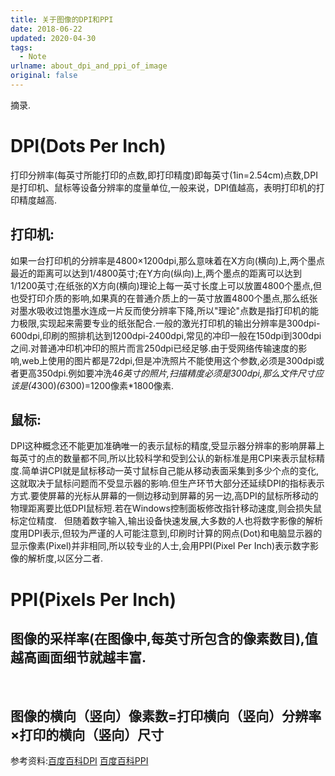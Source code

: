 ```yaml
---
title: 关于图像的DPI和PPI
date: 2018-06-22
updated: 2020-04-30
tags:
  - Note
urlname: about_dpi_and_ppi_of_image
original: false
---
```

摘录. 
<!--more-->
# DPI(Dots Per Inch)
打印分辨率(每英寸所能打印的点数,即打印精度)即每英寸(1in=2.54cm)点数,DPI是打印机、鼠标等设备分辨率的度量单位,一般来说，DPI值越高，表明打印机的打印精度越高.
## 打印机:
如果一台打印机的分辨率是4800×1200dpi,那么意味着在X方向(横向)上,两个墨点最近的距离可以达到1/4800英寸;在Y方向(纵向)上,两个墨点的距离可以达到1/1200英寸;在纸张的X方向(横向)理论上每一英寸长度上可以放置4800个墨点,但也受打印介质的影响,如果真的在普通介质上的一英寸放置4800个墨点,那么纸张对墨水吸收过饱墨水连成一片反而使分辨率下降,所以"理论"点数是指打印机的能力极限,实现起来需要专业的纸张配合.一般的激光打印机的输出分辨率是300dpi-600dpi,印刷的照排机达到1200dpi-2400dpi,常见的冲印一般在150dpi到300dpi之间.对普通冲印机冲印的照片而言250dpi已经足够.由于受网络传输速度的影响,web上使用的图片都是72dpi,但是冲洗照片不能使用这个参数,必须是300dpi或者更高350dpi.例如要冲洗4*6英寸的照片,扫描精度必须是300dpi,那么文件尺寸应该是(4*300)*(6*300)=1200像素*1800像素.
## 鼠标:
DPI这种概念还不能更加准确唯一的表示鼠标的精度,受显示器分辨率的影响屏幕上每英寸的点的数量都不同,所以比较科学和受到公认的新标准是用CPI来表示鼠标精度.简单讲CPI就是鼠标移动一英寸鼠标自己能从移动表面采集到多少个点的变化,这就取决于鼠标问题而不受显示器的影响.但生产环节大部分还延续DPI的指标表示方式.要使屏幕的光标从屏幕的一侧边移动到屏幕的另一边,高DPI的鼠标所移动的物理距离要比低DPI鼠标短.若在Windows控制面板修改指针移动速度,则会损失鼠标定位精度.
&nbsp;
但随着数字输入,输出设备快速发展,大多数的人也将数字影像的解析度用DPI表示,但较为严谨的人可能注意到,印刷时计算的网点(Dot)和电脑显示器的显示像素(Pixel)并非相同,所以较专业的人士,会用PPI(Pixel Per Inch)表示数字影像的解析度,以区分二者.
&nbsp;
# PPI(Pixels Per Inch)
## 图像的采样率(在图像中,每英寸所包含的像素数目),值越高画面细节就越丰富.
&nbsp;
## 图像的横向（竖向）像素数=打印横向（竖向）分辨率×打印的横向（竖向）尺寸
参考资料:[百度百科DPI](https://baike.baidu.com/item/DPI/908073?fr=aladdin)&nbsp;[百度百科PPI](https://baike.baidu.com/item/ppi/7922913)
